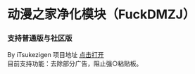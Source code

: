 # 动漫之家净化模块（FuckDMZJ）
### 支持普通版与社区版
By iTsukezigen
项目地址 [点击打开](https://github.com/cokkeijigen/FuckDMZJ)<br>
目前支持功能：去除部分广告，阻止强○粘贴板。
